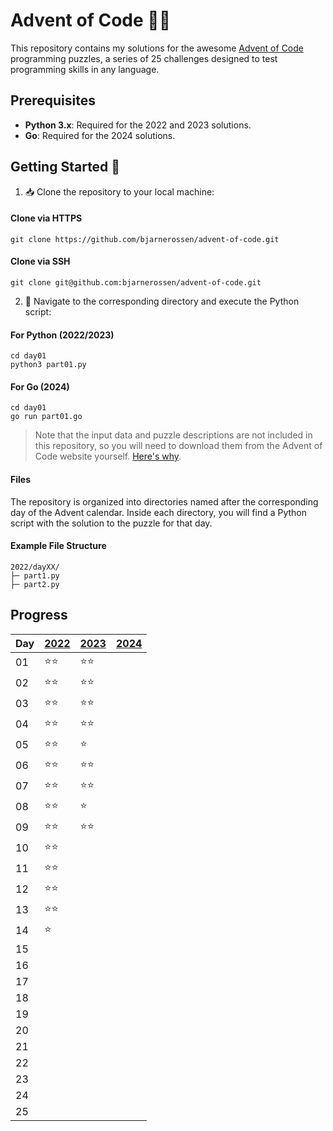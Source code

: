 # Advent of Code 🎄🧝

This repository contains my solutions for the awesome [Advent of Code](https://adventofcode.com/) programming puzzles, a series of 25 challenges designed to test programming skills in any language.

## Prerequisites

- **Python 3.x**: Required for the 2022 and 2023 solutions.
- **Go**: Required for the 2024 solutions.

## Getting Started 🦌

1. 📥 Clone the repository to your local machine:

#### Clone via HTTPS

```
git clone https://github.com/bjarnerossen/advent-of-code.git
```
#### Clone via SSH

```
git clone git@github.com:bjarnerossen/advent-of-code.git
```

2. 📂 Navigate to the corresponding directory and execute the Python script:

#### For Python (2022/2023)
```terminal
cd day01
python3 part01.py
```

#### For Go (2024)
```terminal
cd day01
go run part01.go
```

> Note that the input data and puzzle descriptions are not included in this repository, so you will need to download them from the Advent of Code website yourself. [Here's why](https://www.reddit.com/r/adventofcode/comments/k99rod/sharing_input_data_were_we_requested_not_to/).

#### Files

The repository is organized into directories named after the corresponding day of the Advent calendar. Inside each directory, you will find a Python script with the solution to the puzzle for that day.

#### Example File Structure
```
2022/dayXX/
├─ part1.py
├─ part2.py
```

## Progress

| Day  | [2022](https://github.com/bjarnerossen/advent-of-code/tree/main/2022) | [2023](https://github.com/bjarnerossen/advent-of-code/tree/main/2023/) | [2024](https://github.com/bjarnerossen/advent-of-code/tree/main/2024/) |
|------|----------------------------------------------------------------------|----------------------------------------------------------------------|----------------------------------------------------------------------|
| 01   | ⭐️⭐️ | ⭐️⭐️ | |
| 02   | ⭐️⭐️ | ⭐️⭐️ | |
| 03   | ⭐️⭐️ | ⭐️⭐️ | |
| 04   | ⭐️⭐️ | ⭐️⭐️ | |
| 05   | ⭐️⭐️ | ⭐️   | |
| 06   | ⭐️⭐️ | ⭐️⭐️ | |
| 07   | ⭐️⭐️ | ⭐️⭐️ | |
| 08   | ⭐️⭐️ | ⭐️   | |
| 09   | ⭐️⭐️ | ⭐️⭐️ | |
| 10   | ⭐️⭐️ |        | |
| 11   | ⭐️⭐️ |        | |
| 12   | ⭐️⭐️ |        | |
| 13   | ⭐️⭐️ |        | |
| 14   | ⭐️   |        | |
| 15   |        |        | |
| 16   |        |        | |
| 17   |        |        | |
| 18   |        |        | |
| 19   |        |        | |
| 20   |        |        | |
| 21   |        |        | |
| 22   |        |        | |
| 23   |        |        | |
| 24   |        |        | |
| 25   |        |        | |
